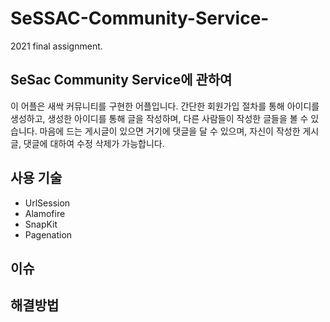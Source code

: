 # SeSSAC-Community-Service-
2021 final assignment.

## SeSac Community Service에 관하여
이 어플은 새싹 커뮤니티를 구현한 어플입니다. 간단한 회원가입 절차를 통해 아이디를 생성하고, 생성한 아이디를 통해 글을 작성하며, 다른 사람들이 작성한 글들을 볼 수 있습니다.
마음에 드는 게시글이 있으면 거기에 댓글을 달 수 있으며, 자신이 작성한 게시글, 댓글에 대하여 수정 삭제가 가능합니다. 

## 사용 기술
* UrlSession
* Alamofire
* SnapKit
* Pagenation

## 이슈


## 해결방법
